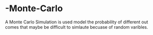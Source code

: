 # -Monte-Carlo
A Monte Carlo Simulation is used model the probability of different out comes that maybe be difficult to simlaute becuase of random varibles.
